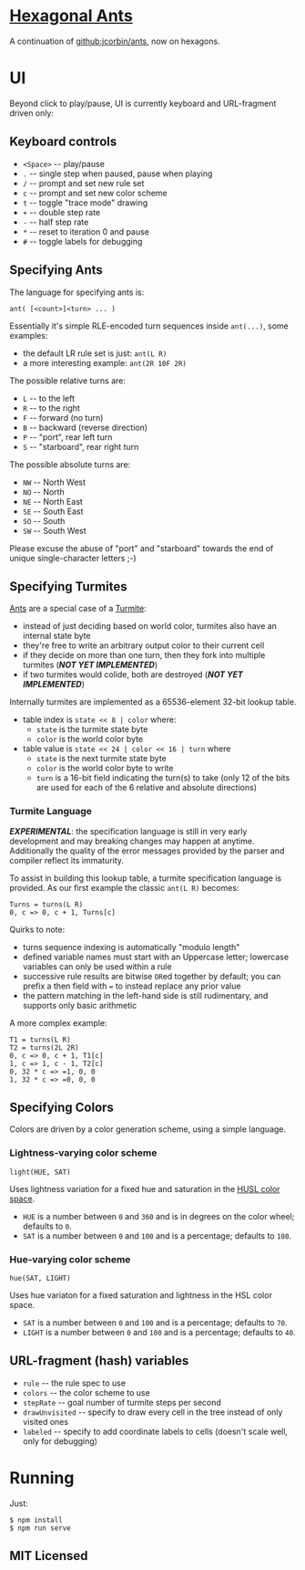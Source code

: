 # [Hexagonal Ants](//jcorbin.github.io/hexant)

A continuation of [github:jcorbin/ants](//github.com/jcorbin/ants), now on hexagons.

# UI

Beyond click to play/pause, UI is currently keyboard and URL-fragment driven
only:

## Keyboard controls

- `<Space>` -- play/pause
- `.` -- single step when paused, pause when playing
- `/` -- prompt and set new rule set
- `c` -- prompt and set new color scheme
- `t` -- toggle "trace mode" drawing
- `+` -- double step rate
- `-` -- half step rate
- `*` -- reset to iteration 0 and pause
- `#` -- toggle labels for debugging

## Specifying Ants

The language for specifying ants is:
```
ant( [<count>]<turn> ... )
```

Essentially it's simple RLE-encoded turn sequences inside `ant(...)`, some
examples:
- the default LR rule set is just: `ant(L R)`
- a more interesting example: `ant(2R 10F 2R)`

The possible relative turns are:
- `L` -- to the left
- `R` -- to the right
- `F` -- forward (no turn)
- `B` -- backward (reverse direction)
- `P` -- "port", rear left turn
- `S` -- "starboard", rear right turn

The possible absolute turns are:
- `NW` -- North West
- `NO` -- North
- `NE` -- North East
- `SE` -- South East
- `SO` -- South
- `SW` -- South West

Please excuse the abuse of "port" and "starboard" towards the end of unique
single-character letters ;-)

## Specifying Turmites

[Ants](//en.wikipedia.org/wiki/Langton%27s_ant) are a special case of a
[Turmite](//en.wikipedia.org/wiki/Turmite):
- instead of just deciding based on world color, turmites also have an internal
  state byte
- they're free to write an arbitrary output color to their current cell
- if they decide on more than one turn, then they fork into multiple turmites
  (***NOT YET IMPLEMENTED***)
- if two turmites would colide, both are destroyed (***NOT YET IMPLEMENTED***)

Internally turmites are implemented as a 65536-element 32-bit lookup table.

- table index is `state << 8 | color` where:
  - `state` is the turmite state byte
  - `color` is the world color byte
- table value is `state << 24 | color << 16 | turn` where
  - `state` is the next turmite state byte
  - `color` is the world color byte to write
  - `turn` is a 16-bit field indicating the turn(s) to take (only 12 of the
    bits are used for each of the 6 relative and absolute directions)

### Turmite Language

***EXPERIMENTAL***: the specification language is still in very early
development and may breaking changes may happen at anytime.  Additionally the
quality of the error messages provided by the parser and compiler reflect its
immaturity.

To assist in building this lookup table, a turmite specification language is
provided.  As our first example the classic `ant(L R)` becomes:
```
Turns = turns(L R)
0, c => 0, c + 1, Turns[c]
```

Quirks to note:
- turns sequence indexing is automatically "modulo length"
- defined variable names must start with an Uppercase letter; lowercase
  variables can only be used within a rule
- successive rule results are bitwise `OR`ed together by default; you can
  prefix a then field with `=` to instead replace any prior value
- the pattern matching in the left-hand side is still rudimentary, and supports
  only basic arithmetic

A more complex example:
```
T1 = turns(L R)
T2 = turns(2L 2R)
0, c => 0, c + 1, T1[c]
1, c => 1, c - 1, T2[c]
0, 32 * c => =1, 0, 0
1, 32 * c => =0, 0, 0
```

## Specifying Colors

Colors are driven by a color generation scheme, using a simple language.

### Lightness-varying color scheme

`light(HUE, SAT)`

Uses lightness variation for a fixed hue and saturation in the [HUSL color
space](http://www.husl-colors.org/).

- `HUE` is a number between `0` and `360` and is in degrees on the color wheel;
  defaults to `0`.
- `SAT` is a number between `0` and `100` and is a percentage; defaults to
  `100`.

### Hue-varying color scheme

`hue(SAT, LIGHT)`

Uses hue variaton for a fixed saturation and lightness in the HSL color space.

- `SAT` is a number between `0` and `100` and is a percentage; defaults to
  `70`.
- `LIGHT` is a number between `0` and `100` and is a percentage; defaults to
  `40`.

## URL-fragment (hash) variables

- `rule` -- the rule spec to use
- `colors` -- the color scheme to use
- `stepRate` -- goal number of turmite steps per second
- `drawUnvisited` -- specify to draw every cell in the tree instead of only
  visited ones
- `labeled` -- specify to add coordinate labels to cells (doesn't scale well,
  only for debugging)

# Running

Just:
```
$ npm install
$ npm run serve
```

## MIT Licensed

